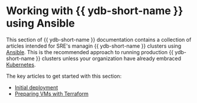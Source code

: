 # Working with {{ ydb-short-name }} using Ansible

This section of {{ ydb-short-name }} documentation contains a collection of articles intended for SRE's managin {{ ydb-short-name }} clusters using [Ansible](https://www.ansible.com/). This is the recommended approach to running production {{ ydb-short-name }} clusters unless your organization have already embraced [Kubernetes](../kubernetes/index.md).

The key articles to get started with this section:

* [Initial deployment](initial-deployment.md)
* [Preparing VMs with Terraform](preparing-vms-with-terraform.md)
